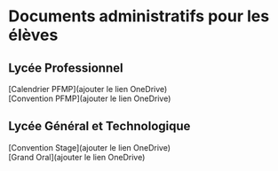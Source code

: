 # Documents administratifs pour les élèves

## Lycée Professionnel

[Calendrier PFMP](ajouter le lien OneDrive)<br>
[Convention PFMP](ajouter le lien OneDrive)


## Lycée Général et Technologique

[Convention Stage](ajouter le lien OneDrive)  
[Grand Oral](ajouter le lien OneDrive)

